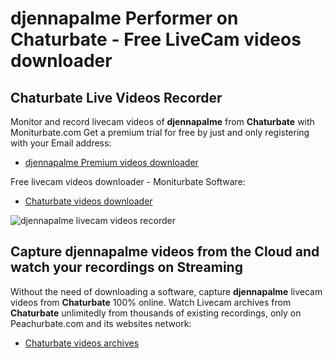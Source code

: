 # djennapalme Performer on Chaturbate - Free LiveCam videos downloader

## Chaturbate Live Videos Recorder

Monitor and record livecam videos of **djennapalme** from **Chaturbate** with Moniturbate.com
Get a premium trial for free by just and only registering with your Email address:
* [djennapalme Premium videos downloader](https://moniturbate.com/request-demo-licence-key.html)

Free livecam videos downloader - Moniturbate Software:
* [Chaturbate videos downloader](https://moniturbate.com/moniturbate-download-software.html)

![djennapalme livecam videos recorder](https://peachurnet.com/templates/moniturbate-software.png)


## Capture djennapalme videos from the Cloud and watch your recordings on Streaming

Without the need of downloading a software, capture **djennapalme** livecam videos from **Chaturbate** 100% online.
Watch Livecam archives from **Chaturbate** unlimitedly from thousands of existing recordings, only on Peachurbate.com and its websites network:
* [Chaturbate videos archives](https://peachurnet.com/)